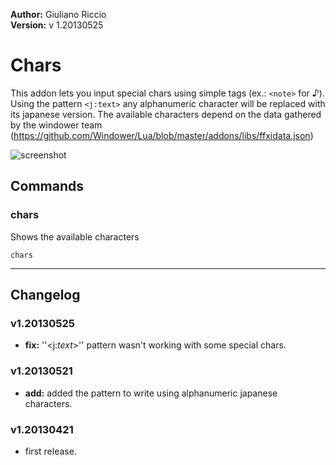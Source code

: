 **Author:** Giuliano Riccio  
**Version:** v 1.20130525

# Chars #
This addon lets you input special chars using simple tags (ex.: ```<note>``` for ♪). Using the pattern ```<j:text>``` any alphanumeric character will be replaced with its japanese version. The available characters depend on the data gathered by the windower team (https://github.com/Windower/Lua/blob/master/addons/libs/ffxidata.json)

![screenshot](http://i39.tinypic.com/spdwz6.png) 

## Commands ##
### chars ###
Shows the available characters

```
chars 
```

----

## Changelog ##

### v1.20130525 ###
* **fix:** ''<j:_text_>'' pattern wasn't working with some special chars.

###  v1.20130521 ###
* **add:** added the pattern to write using alphanumeric japanese characters.

###  v1.20130421 ###
* first release.
